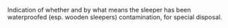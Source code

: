 Indication of whether and by what means the sleeper has been waterproofed (esp. wooden sleepers) contamination, for special disposal.
